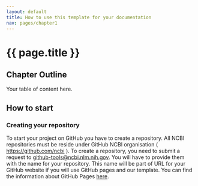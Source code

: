 ```yaml
---
layout: default
title: How to use this template for your documentation
nav: pages/chapter1
---
```



{{ page.title }}
================================================


## Chapter Outline

Your table of content here.


How to start
-------------

### Creating your repository

To start your project on GitHub you have to create a repository. All NCBI repositories must be reside under GitHub NCBI organisation ( https://github.com/ncbi ). To create a repository, you need to submit a request to github-tools@ncbi.nlm.nih.gov. You will have to provide them with the name for your repository. This name will be part of URL for your GitHub website if you will use GitHub pages and our template. You can find the information about GitHub Pages [here](https://help.github.com/en/github/working-with-github-pages/about-github-pages).
